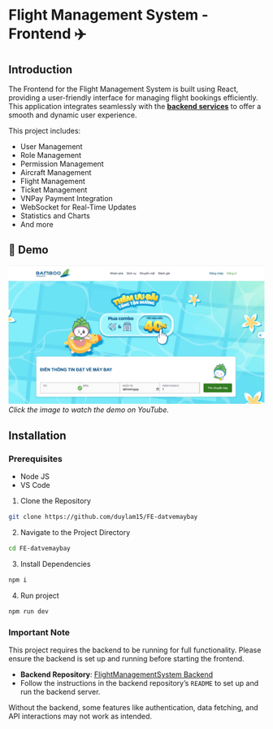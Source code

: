 # Flight Management System - Frontend ✈️
## Introduction

The Frontend for the Flight Management System is built using React, providing a user-friendly interface for managing flight bookings efficiently. This application integrates seamlessly with the **[backend services](https://github.com/kietsocola/FlightManagementSystem)** to offer a smooth and dynamic user experience.

This project includes:
- User Management
- Role Management
- Permission Management
- Aircraft Management
- Flight Management
- Ticket Management
- VNPay Payment Integration
- WebSocket for Real-Time Updates
- Statistics and Charts
- And more

## 🎥 Demo
[![Flight Management System Demo](image.png)](https://www.youtube.com/watch?v=hLt6xSF12dg)  
*Click the image to watch the demo on YouTube.*

## Installation

### Prerequisites

- Node JS
- VS Code

1. Clone the Repository
```bash
git clone https://github.com/duylam15/FE-datvemaybay
```
2. Navigate to the Project Directory
```bash
cd FE-datvemaybay
```
3. Install Dependencies
```bash
npm i
```
4. Run project
```bash
npm run dev
```

### Important Note

This project requires the backend to be running for full functionality. Please ensure the backend is set up and running before starting the frontend.

- **Backend Repository**: [FlightManagementSystem Backend](https://github.com/kietsocola/FlightManagementSystem.git)  
- Follow the instructions in the backend repository’s `README` to set up and run the backend server.

Without the backend, some features like authentication, data fetching, and API interactions may not work as intended.